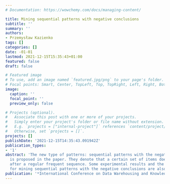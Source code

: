 ```yaml
---
# Documentation: https://wowchemy.com/docs/managing-content/

title: Mining sequential patterns with negative conclusions
subtitle: ''
summary: ''
authors:
- Przemysław Kazienko
tags: []
categories: []
date: -01-01
lastmod: 2021-12-15T15:35:43+01:00
featured: false
draft: false

# Featured image
# To use, add an image named `featured.jpg/png` to your page's folder.
# Focal points: Smart, Center, TopLeft, Top, TopRight, Left, Right, BottomLeft, Bottom, BottomRight.
image:
  caption: ''
  focal_point: ''
  preview_only: false

# Projects (optional).
#   Associate this post with one or more of your projects.
#   Simply enter your project's folder or file name without extension.
#   E.g. `projects = ["internal-project"]` references `content/project/deep-learning/index.md`.
#   Otherwise, set `projects = []`.
projects: []
publishDate: '2021-12-15T14:35:43.091942Z'
publication_types:
- '1'
abstract: 'The new type of patterns: sequential patterns with the negative conclusions
  is proposed in the paper. They denote that a certain set of items does not occur
  after a regular frequent sequence. Some experimental results and the SPAWN algorithm
  for mining sequential patterns with the negative conclusions are also presented.'
publication: '*International Conference on Data Warehousing and Knowledge Discovery*'
---
```

